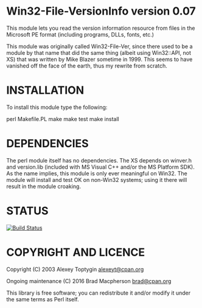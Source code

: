 Win32-File-VersionInfo version 0.07
===========================

This module lets you read the version information resource from files 
in the Microsoft PE format (including programs, DLLs, fonts, etc.)

This module was originally called Win32-File-Ver, since there
used to be a module by that name that did the same thing
(albeit using Win32::API, not XS) that was written by Mike Blazer 
sometime in 1999. This seems to have vanished off the face of the 
earth, thus my rewrite from scratch.

# INSTALLATION

To install this module type the following:

   perl Makefile.PL
   make
   make test
   make install

# DEPENDENCIES

The perl module itself has no dependencies. The XS depends on winver.h 
and version.lib (included with MS Visual C++ and/or the MS Platform SDK).
As the name implies, this module is only ever meaningful on Win32. The module
will install and test OK on non-Win32 systems; using it there will result
in the module croaking.

# STATUS

[![Build Status](https://travis-ci.org/brad-mac/Win32-File-VersionInfo.svg?branch=master)](https://travis-ci.org/brad-mac/Win32-File-VersionInfo)

# COPYRIGHT AND LICENCE

Copyright (C) 2003 Alexey Toptygin <alexeyt@cpan.org>

Ongoing maintenance (C) 2016 Brad Macpherson <brad@cpan.org>

This library is free software; you can redistribute it and/or modify
it under the same terms as Perl itself. 

